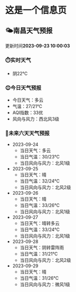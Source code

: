 # 这是一个信息页 
## 🌤️**南昌**天气预报
更新时间**2023-09-23 10:00:03**
### ⏱️实时天气
- 阴22℃
### 😊今日天气预报
- 今日天气：多云
- 气温：27/21℃
- AQI指数：33优
- 风向与风力：西北风3级
### 🤩未来六天天气预报
- 2023-09-24
  - 当日天气：多云
  - 当日气温：30/23℃
  - 当日风向与风力：北风1级
- 2023-09-25
  - 当日天气：晴
  - 当日气温：32/24℃
  - 当日风向与风力：北风2级
- 2023-09-26
  - 当日天气：晴
  - 当日气温：33/26℃
  - 当日风向与风力：北风1级
- 2023-09-27
  - 当日天气：晴转多云
  - 当日气温：33/24℃
  - 当日风向与风力：北风1级
- 2023-09-28
  - 当日天气：阴转雷阵雨
  - 当日气温：31/21℃
  - 当日风向与风力：北风2级
- 2023-09-29
  - 当日天气：晴
  - 当日气温：31/26℃
  - 当日风向与风力：微风1级

